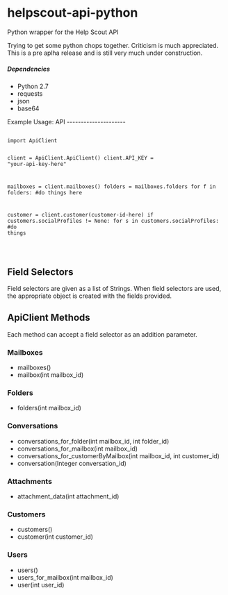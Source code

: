 helpscout-api-python
====================

Python wrapper for the Help Scout API 

Trying to get some python chops together. Criticism is much appreciated.
This is a pre aplha release and is still very much under construction.

<h5>
Dependencies
</h5>
<ul>
<li>
Python 2.7
</li>
<li>
requests
</li>
<li>
json
</li>
<li>
base64
</li>
</ul>
Example Usage: API
---------------------
<pre><code>
import ApiClient

client = ApiClient.ApiClient()
client.API_KEY = "your-api-key-here"

mailboxes = client.mailboxes()
folders = mailboxes.folders
for f in folders:
    #do things here


customer = client.customer(customer-id-here)
if customers.socialProfiles != None:
    for s in customers.socialProfiles:
         #do things

</code></pre>


Field Selectors
---------------------
Field selectors are given as a list of Strings. When field selectors are used, the appropriate object is created with the fields provided.

ApiClient Methods
--------------------
Each method can accept a field selector as an addition parameter.

### Mailboxes
* mailboxes()
* mailbox(int mailbox_id)

### Folders
* folders(int mailbox_id)

### Conversations
* conversations_for_folder(int mailbox_id, int folder_id)
* conversations_for_mailbox(int mailbox_id)
* conversations_for_customerByMailbox(int mailbox_id, int customer_id)
* conversation(Integer conversation_id)

### Attachments
* attachment_data(int attachment_id)

### Customers
* customers()
* customer(int customer_id)

### Users
* users()
* users_for_mailbox(int mailbox_id)
* user(int user_id)

